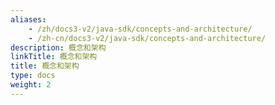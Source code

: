 ```yaml
---
aliases:
    - /zh/docs3-v2/java-sdk/concepts-and-architecture/
    - /zh-cn/docs3-v2/java-sdk/concepts-and-architecture/
description: 概念和架构
linkTitle: 概念和架构
title: 概念和架构
type: docs
weight: 2
---
```

